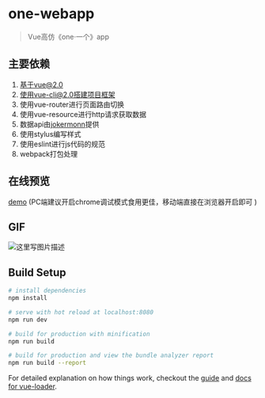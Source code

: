 # one-webapp

> Vue高仿《one·一个》app
## 主要依赖 ##

 1. 基于vue@2.0
 2. 使用vue-cli@2.0搭建项目框架
 3. 使用vue-router进行页面路由切换
 4. 使用vue-resource进行http请求获取数据
 5. 数据api由[jokermonn](https://github.com/jokermonn/-Api/blob/master/ONEv3.5.0~.md#assign)提供
 6. 使用stylus编写样式
 7. 使用eslint进行js代码的规范
 8. webpack打包处理
## 在线预览 ##
[demo](http://47.95.202.215:8080/#/home)
(PC端建议开启chrome调试模式食用更佳，移动端直接在浏览器开启即可 )
## GIF ##
![这里写图片描述](http://oct3pmpde.bkt.clouddn.com/GIF.gif)
## Build Setup

``` bash
# install dependencies
npm install

# serve with hot reload at localhost:8080
npm run dev

# build for production with minification
npm run build

# build for production and view the bundle analyzer report
npm run build --report
```

For detailed explanation on how things work, checkout the [guide](http://vuejs-templates.github.io/webpack/) and [docs for vue-loader](http://vuejs.github.io/vue-loader).
